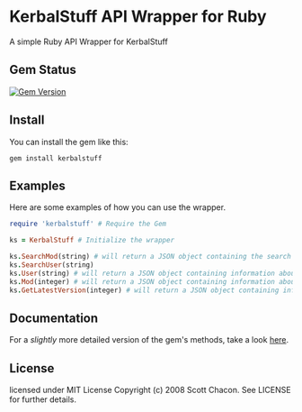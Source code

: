 KerbalStuff API Wrapper for Ruby
==============

A simple Ruby API Wrapper for KerbalStuff


## Gem Status
[![Gem Version](https://badge.fury.io/rb/KerbalStuff.png)](http://badge.fury.io/rb/KerbalStuff)


## Install

You can install the gem like this:

    gem install kerbalstuff
  
    
## Examples

Here are some examples of how you can use the wrapper.

```ruby
require 'kerbalstuff' # Require the Gem
```

```ruby
ks = KerbalStuff # Initialize the wrapper

ks.SearchMod(string) # will return a JSON object containing the search results
ks.SearchUser(string)
ks.User(string) # will return a JSON object containing information about the specified user
ks.Mod(integer) # will return a JSON object containing information about the specified mod
ks.GetLatestVersion(integer) # will return a JSON object containing information about the last version released for the specified mod.
```

## Documentation
For a *slightly* more detailed version of the gem's methods, take a look [here](http://rubydoc.info/gems/KerbalStuff/0.1.2/frames).


## License

licensed under MIT License Copyright (c) 2008  Scott Chacon. See LICENSE for further details.
